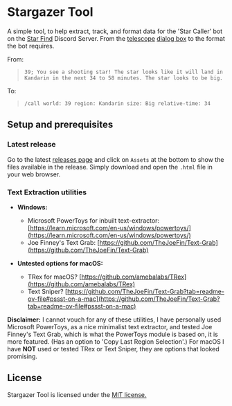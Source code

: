 # Stargazer Tool
A simple tool, to help extract, track, and format data for the 'Star Caller' bot on the [Star Find](https://starfind.net/) Discord Server.
From the [telescope](https://runescape.wiki/w/Telescopes) [dialog box](https://runescape.wiki/w/Transcript:Portable_telescope) to the format the bot requires.
 
From: 
> `39; You see a shooting star! The star looks like it will land in
> Kandarin in the next 34 to 58 minutes. The star looks to be big.`

To:
> `/call world: 39 region: Kandarin size: Big relative-time: 34`

## Setup and prerequisites
### Latest release
Go to the latest [releases page][github-release-link] and click on `Assets` at the bottom to show the files available in the release.
Simply download and open the `.html` file in your web browser.

<!-- item that may need to be updated release to release -->
[github-release-link]:https://github.com/infrequent/stargazer-tool/releases/latest

### Text Extraction utilities
- **Windows:**
  - Microsoft PowerToys for inbuilt text-extractor: [https://learn.microsoft.com/en-us/windows/powertoys/](https://learn.microsoft.com/en-us/windows/powertoys/)
  - Joe Finney's Text Grab: [https://github.com/TheJoeFin/Text-Grab](https://github.com/TheJoeFin/Text-Grab)

- **Untested options for macOS:**
  - TRex for macOS? [https://github.com/amebalabs/TRex](https://github.com/amebalabs/TRex)
  - Text Sniper? [https://github.com/TheJoeFin/Text-Grab?tab=readme-ov-file#pssst-on-a-mac](https://github.com/TheJoeFin/Text-Grab?tab=readme-ov-file#pssst-on-a-mac)

**Disclaimer:**
I cannot vouch for any of these utilities, 
I have personally used Microsoft PowerToys, as a nice minimalist text extractor, and tested Joe Finney's Text Grab, which is what the PowerToys module is based on, it is more featured. (Has an option to 'Copy Last Region Selection'.)
For macOS I have **NOT** used or tested TRex or Text Sniper, they are options that looked promising.

## License
Stargazer Tool is licensed under the [MIT license.](https://github.com/infrequent/stargazer-tool/blob/master/LICENSE)
